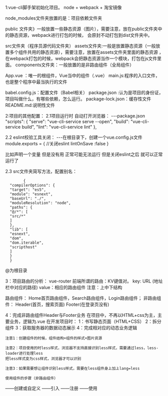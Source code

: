 1:vue-cli脚手架初始化项目。
  node  +  webpack  +  淘宝镜像

  node_modules文件夹放置的是：项目依赖文件夹

  public 文件夹》一般放置一些静态资源（图片），需要注意，放在public文件夹中的静态资源，webpack进行打包的时候，
  会原封不动打包到dist文件夹中。

  src文件夹（程序员源代码文件夹）
  assets文件夹:一般是放置静态资源（一般放置多个组件共用的静态资源），需要注意，放置在assets文件夹里面的静态资源
  ，在webpack打包的时候，webpack会把静态资源当作一个模块，打包在js文件里面。
  components文件夹：一般放置的是非路由组件（全局组件）

  App.vue ：唯一的根组件，Vue当中的组件（.vue）
  main.js:程序的入口文件，也是整个程序中最当执行的文件

  babel.config.js：配置文件（Babel相关）
  package.json :认为是项目的身份证，项目叫做什么，有哪些依赖，怎么运行。
  package-lock.json：缓存性文件
  README.md:说明性文件
  
2:项目的其他配置：
  2.1项目运行时 自动打开浏览器：
  ---package.json
    "scripts": {
    "serve": "vue-cli-service serve --open",
    "build": "vue-cli-service build",
    "lint": "vue-cli-service lint"
    },

2.2 eslint校验工具关闭：
  ---在根目录下，创建一个vue.config.js文件
        module.exports = {
        //关闭eslint
        lintOnSave :false
        }

比如声明一个变量 但是没有用 正常可能无法运行 但是关闭eslint之后 就可以正常运行了

2.3 src文件夹简写方法，配置别名：

            {
      "compilerOptions": {
      "target": "es5",
      "module": "esnext",
      "baseUrl": "./",
      "moduleResolution": "node",
      "paths": {
      "@/*": [
      "src/*"
      ]
      },
      "lib": [
      "esnext",
      "dom",
      "dom.iterable",
      "scripthost"
      ]
      }
      }
  @为根目录


3：项目路由的分析：
  vue-router
  前端所谓的路由：KV键值对。
  key: URL (地址栏中对应的路径)
  value：相应的路由组件
  注意：上中下结构

  路由组件：
  Home首页路由组件，Search路由组件，Login路由组件；
  非路由组件：
  Header(首页，搜索页面)
  Footer(在登录页没有)

4：完成非路由组件Header与Footer业务
  在项目中，不再以HTML+css为主，主要业务，逻辑为.vue
  在开发项目时：
    1：书写静态页面（HTML+CSS）
    2：拆分组件
    3：获取服务器的数据动态展示
    4：完成相对应的动态业务逻辑
  
    注意1：创建组件的时候，组件结构+组件的样式+图片资源

    注意2：项目使用的时less样式，浏览器不支持直接识别less样式，需要通过less，less-loader进行处理less
    把less样式变为css样式，浏览器才可以识别

    注意3：如果需要想让组件识别less样式，需要在less组件身上加上lang=less
  
    使用组件的步骤（非路由组件）
  ——创建或自定义
  ——引入
  ——注册
  ——使用